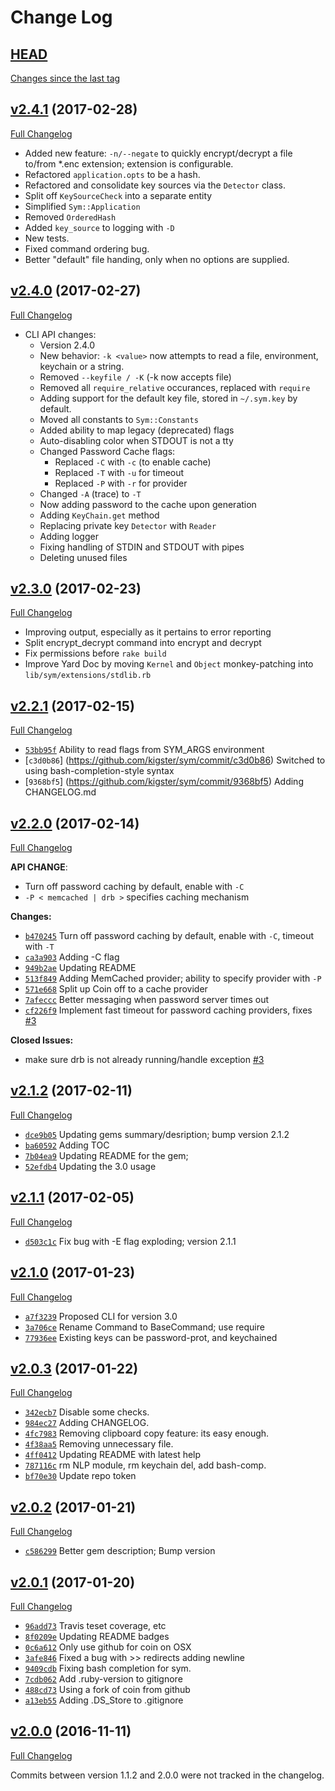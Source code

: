 # Change Log

## [HEAD](https://github.com/kigster/sym/tree/HEAD)

[Changes since the last tag](https://github.com/kigster/sym/compare/v2.3.0...HEAD)

## [v2.4.1](https://github.com/kigster/sym/tree/v2.4.1) (2017-02-28)
[Full Changelog](https://github.com/kigster/sym/compare/v2.4.0...v2.4.1)

 * Added new feature:   `-n/--negate` to quickly encrypt/decrypt a file to/from *.enc extension; extension is configurable.
 * Refactored `application.opts` to be a hash.
 * Refactored and consolidate key sources via the `Detector` class.
 * Split off `KeySourceCheck` into a separate entity
 * Simplified `Sym::Application`
 * Removed `OrderedHash`
 * Added `key_source` to logging with `-D`
 * New tests.
 * Fixed command ordering bug.
 * Better "default" file handing, only when no options are supplied.

## [v2.4.0](https://github.com/kigster/sym/tree/v2.4.0) (2017-02-27)
[Full Changelog](https://github.com/kigster/sym/compare/v2.3.0...v2.4.0)

 * CLI API changes:
   * Version 2.4.0
   * New behavior: `-k <value>` now attempts to read a file, environment, keychain or a string.
   * Removed `--keyfile / -K` (-k now accepts file)
   * Removed all `require_relative` occurances, replaced with `require`
   * Adding support for the default key file, stored in `~/.sym.key` by default.
   * Moved all constants to `Sym::Constants`
   * Added ability to map legacy (deprecated) flags
   * Auto-disabling color when STDOUT is not a tty
   * Changed Password Cache flags:
     * Replaced `-C` with `-c` (to enable cache)
     * Replaced `-T` with `-u` for timeout
     * Replaced `-P` with `-r` for provider
   * Changed `-A` (trace) to `-T`
   * Now adding password to the cache upon generation
   * Adding `KeyChain.get` method
   * Replacing private key `Detector` with `Reader`
   * Adding logger
   * Fixing handling of STDIN and STDOUT with pipes
   * Deleting unused files

## [v2.3.0](https://github.com/kigster/sym/tree/v2.3.0) (2017-02-23)
[Full Changelog](https://github.com/kigster/sym/compare/v2.2.1...v2.3.0)
 
 * Improving output, especially as it pertains to error reporting
 * Split encrypt_decrypt command into encrypt and decrypt
 * Fix permissions before `rake build`
 * Improve Yard Doc by moving `Kernel` and `Object` monkey-patching
   into `lib/sym/extensions/stdlib.rb`
 
## [v2.2.1](https://github.com/kigster/sym/tree/v2.2.1) (2017-02-15)
[Full Changelog](https://github.com/kigster/sym/compare/v2.2.0...v2.2.1)

* [`53bb95f`](https://github.com/kigster/sym/commit/53bb95f) Ability to read flags from SYM_ARGS environment
* [`c3d0b86`] (https://github.com/kigster/sym/commit/c3d0b86) Switched to using bash-completion-style syntax
* [`9368bf5`] (https://github.com/kigster/sym/commit/9368bf5) Adding CHANGELOG.md

## [v2.2.0](https://github.com/kigster/sym/tree/v2.2.0) (2017-02-14)
[Full Changelog](https://github.com/kigster/sym/compare/v2.1.2...v2.2.0)

**API CHANGE**:

* Turn off password caching by default, enable with `-C`
* `-P < memcached | drb >` specifies caching mechanism

**Changes:**

* [`b470245`](https://github.com/kigster/sym/commit/b470245/) Turn off password caching by default, enable with `-C`, timeout with `-T`
* [`ca3a903`](https://github.com/kigster/sym/commit/ca3a903/) Adding -C flag
* [`949b2ae`](https://github.com/kigster/sym/commit/949b2ae/) Updating README
* [`513f849`](https://github.com/kigster/sym/commit/513f849/) Adding MemCached provider; ability to specify provider with `-P`
* [`571e668`](https://github.com/kigster/sym/commit/571e668/) Split up Coin off to a cache provider
* [`7afeccc`](https://github.com/kigster/sym/commit/7afeccc/) Better messaging when password server times out
* [`cf226f9`](https://github.com/kigster/sym/commit/cf226f9/) Implement fast timeout for password caching providers, fixes [\#3](https://github.com/kigster/sym/issues/3)

**Closed Issues:**

- make sure drb is not already running/handle exception [\#3](https://github.com/kigster/sym/issues/3)



## [v2.1.2](https://github.com/kigster/sym/tree/v2.1.2) (2017-02-11)
[Full Changelog](https://github.com/kigster/sym/compare/v2.1.1...v2.1.2)

* [`dce9b05`](https://github.com/kigster/sym/commit/dce9b05/) Updating gems summary/desription; bump version 2.1.2
* [`ba60592`](https://github.com/kigster/sym/commit/ba60592/) Adding TOC
* [`7b04ea9`](https://github.com/kigster/sym/commit/7b04ea9/) Updating README for the gem;
* [`52efdb4`](https://github.com/kigster/sym/commit/52efdb4/) Updating the 3.0 usage

## [v2.1.1](https://github.com/kigster/sym/tree/v2.1.1) (2017-02-05)
[Full Changelog](https://github.com/kigster/sym/compare/v2.1.0...v2.1.1)

* [`d503c1c`](https://github.com/kigster/sym/commit/d503c1c/) Fix bug with -E flag exploding; version 2.1.1

## [v2.1.0](https://github.com/kigster/sym/tree/v2.1.0) (2017-01-23)
[Full Changelog](https://github.com/kigster/sym/compare/v2.0.3...v2.1.0)

* [`a7f3239`](https://github.com/kigster/sym/commit/a7f3239/) Proposed CLI for version 3.0
* [`3a706ce`](https://github.com/kigster/sym/commit/3a706ce/) Rename Command to BaseCommand; use require
* [`77936ee`](https://github.com/kigster/sym/commit/77936ee/) Existing keys can be password-prot, and keychained

## [v2.0.3](https://github.com/kigster/sym/tree/v2.0.3) (2017-01-22)
[Full Changelog](https://github.com/kigster/sym/compare/v2.0.2...v2.0.3)

* [`342ecb7`](https://github.com/kigster/sym/commit/342ecb7/) Disable some checks.
* [`984ec27`](https://github.com/kigster/sym/commit/984ec27/) Adding CHANGELOG.
* [`4fc7983`](https://github.com/kigster/sym/commit/4fc7983/) Removing clipboard copy feature: its easy enough.
* [`4f38aa5`](https://github.com/kigster/sym/commit/4f38aa5/) Removing unnecessary file.
* [`4ff0412`](https://github.com/kigster/sym/commit/4ff0412/) Updating README with latest help
* [`787116c`](https://github.com/kigster/sym/commit/787116c/)  rm NLP module, rm keychain del, add bash-comp.
* [`bf70e30`](https://github.com/kigster/sym/commit/bf70e30/) Update repo token

## [v2.0.2](https://github.com/kigster/sym/tree/v2.0.2) (2017-01-21)
[Full Changelog](https://github.com/kigster/sym/compare/v2.0.1...v2.0.2)

* [`c586299`](https://github.com/kigster/sym/commit/c586299/) Better gem description; Bump version

## [v2.0.1](https://github.com/kigster/sym/tree/v2.0.1) (2017-01-20)
[Full Changelog](https://github.com/kigster/sym/compare/v2.0.0...v2.0.1)

* [`96add73`](https://github.com/kigster/sym/commit/96add73/) Travis teset coverage, etc
* [`8f0209e`](https://github.com/kigster/sym/commit/8f0209e/) Updating README badges
* [`0c6a612`](https://github.com/kigster/sym/commit/0c6a612/) Only use github for coin on OSX
* [`3afe846`](https://github.com/kigster/sym/commit/3afe846/) Fixed a bug with >> redirects adding newline
* [`9409cdb`](https://github.com/kigster/sym/commit/9409cdb/) Fixing bash completion for sym.
* [`7cdb062`](https://github.com/kigster/sym/commit/7cdb062/) Add .ruby-version to gitignore
* [`488cd73`](https://github.com/kigster/sym/commit/488cd73/) Using a fork of coin from github
* [`a13eb55`](https://github.com/kigster/sym/commit/a13eb55/) Adding .DS_Store to .gitignore

## [v2.0.0](https://github.com/kigster/sym/tree/v2.0.0) (2016-11-11)
[Full Changelog](https://github.com/kigster/sym/compare/v1.1.2...v2.0.0)

Commits between version 1.1.2 and 2.0.0 were not tracked in the changelog.

